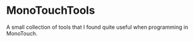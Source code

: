MonoTouchTools
==============

A small collection of tools that I found quite useful when programming in MonoTouch.